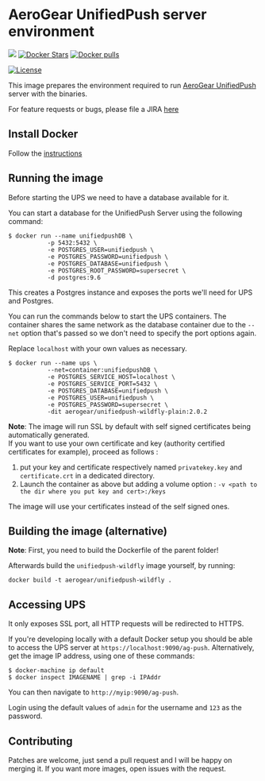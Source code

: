 # AeroGear UnifiedPush server environment

[![](https://img.shields.io/docker/automated/jrottenberg/ffmpeg.svg)](https://hub.docker.com/r/aerogear/unifiedpush-wildfly/)
[![Docker Stars](https://img.shields.io/docker/stars/aerogear/unifiedpush-wildfly.svg?style=plastic)](https://registry.hub.docker.com/v2/repositories/aerogear/unifiedpush-wildfly/stars/count/)
[![Docker pulls](https://img.shields.io/docker/pulls/aerogear/unifiedpush-wildfly.svg?style=plastic)](https://registry.hub.docker.com/v2/repositories/aerogear/unifiedpush-wildfly/)

[![License](https://img.shields.io/:license-Apache2-blue.svg)](http://www.apache.org/licenses/LICENSE-2.0)



This image prepares the environment required to run [AeroGear UnifiedPush](https://github.com/aerogear/aerogear-unifiedpush-server/) server with the binaries.

For feature requests or bugs, please file a JIRA [here](https://issues.jboss.org/projects/AGPUSH/summary)

## Install Docker

Follow the [instructions](http://docs.docker.com/installation/)

## Running the image

Before starting the UPS we need to have a database available for it.

You can start a database for the UnifiedPush Server using the following command:

```shell
$ docker run --name unifiedpushDB \
           -p 5432:5432 \
           -e POSTGRES_USER=unifiedpush \
           -e POSTGRES_PASSWORD=unifiedpush \
           -e POSTGRES_DATABASE=unifiedpush \
           -e POSTGRES_ROOT_PASSWORD=supersecret \
           -d postgres:9.6
```

This creates a Postgres instance and exposes the ports we'll need for UPS and Postgres.

You can run the commands below to start the UPS containers. The container shares the same network as the database container due to the `--net` option that's passed so we don't need to specify the port options again. 

Replace `localhost` with your own values as necessary.

```shell
$ docker run --name ups \
           --net=container:unifiedpushDB \
           -e POSTGRES_SERVICE_HOST=localhost \
           -e POSTGRES_SERVICE_PORT=5432 \
           -e POSTGRES_DATABASE=unifiedpush \
           -e POSTGRES_USER=unifiedpush \
           -e POSTGRES_PASSWORD=supersecret \
           -dit aerogear/unifiedpush-wildfly-plain:2.0.2
```

**Note**: The image will run SSL by default with self signed certificates being automatically generated.    
If you want to use your own certificate and key (authority certified certificates for example), proceed as follows :

1. put your key and certificate respectively named `privatekey.key` and `certificate.crt` in a dedicated directory.    
2. Launch the container as above but adding a volume option : `-v <path to the dir where you put key and cert>:/keys`

The image will use your certificates instead of the self signed ones.

## Building the image (alternative)

**Note**: First, you need to build the Dockerfile of the parent folder!

Afterwards build the `unifiedpush-wildfly` image yourself, by running:

`docker build -t aerogear/unifiedpush-wildfly .`

## Accessing UPS

It only exposes SSL port, all HTTP requests will be redirected to HTTPS.

If you're developing locally with a default Docker setup you should be able to access the UPS server at `https://localhost:9090/ag-push`. Alternatively, get the image IP address, using one of these commands:

```
$ docker-machine ip default
$ docker inspect IMAGENAME | grep -i IPAddr
```

You can then navigate to `http://myip:9090/ag-push`.

Login using the default values of `admin` for the username and `123` as the password.

## Contributing

Patches are welcome, just send a pull request and I will be happy on merging it. If you want more images, open issues
with the request.
